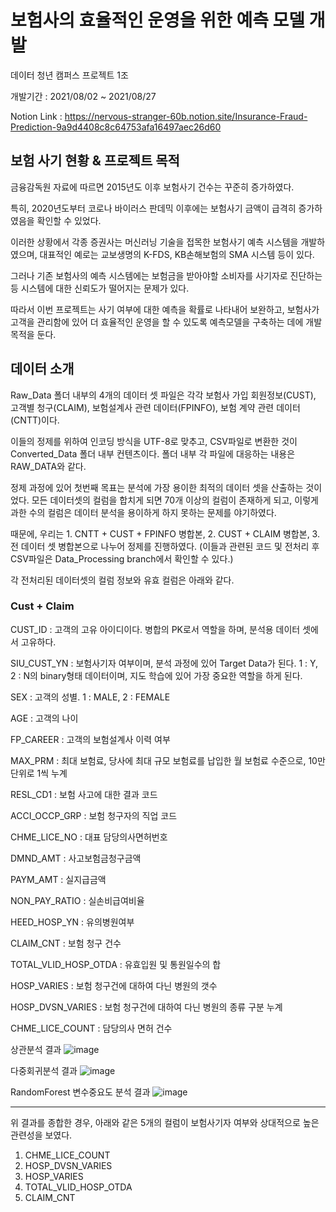 # 보험사의 효율적인 운영을 위한 예측 모델 개발
데이터 청년 캠퍼스 프로젝트 1조

개발기간 : 2021/08/02 ~ 2021/08/27

Notion Link : https://nervous-stranger-60b.notion.site/Insurance-Fraud-Prediction-9a9d4408c8c64753afa16497aec26d60

## 보험 사기 현황 & 프로젝트 목적
금융감독원 자료에 따르면 2015년도 이후 보험사기 건수는 꾸준히 증가하였다. 

특히, 2020년도부터 코로나 바이러스 판데믹 이후에는 보험사기 금액이 급격히 증가하였음을 확인할 수 있었다.

이러한 상황에서 각종 증권사는 머신러닝 기술을 접목한 보험사기 예측 시스템을 개발하였으며, 대표적인 예로는 교보생명의 K-FDS, KB손해보험의 SMA 시스템 등이 있다.

그러나 기존 보험사의 예측 시스템에는 보험금을 받아야할 소비자를 사기자로 진단하는 등 시스템에 대한 신뢰도가 떨어지는 문제가 있다.

따라서 이번 프로젝트는 사기 여부에 대한 예측을 확률로 나타내어 보완하고, 보험사가 고객을 관리함에 있어 더 효율적인 운영을 할 수 있도록 예측모델을 구축하는 데에 개발 목적을 둔다.

## 데이터 소개
Raw_Data 폴더 내부의 4개의 데이터 셋 파일은 각각 보험사 가입 회원정보(CUST), 고객별 청구(CLAIM), 보험설계사 관련 데이터(FPINFO), 보험 계약 관련 데이터(CNTT)이다.

이들의 정제를 위하여 인코딩 방식을 UTF-8로 맞추고, CSV파일로 변환한 것이 Converted_Data 폴더 내부 컨텐츠이다. 폴더 내부 각 파일에 대응하는 내용은 RAW_DATA와 같다.

정제 과정에 있어 첫번째 목표는 분석에 가장 용이한 최적의 데이터 셋을 산출하는 것이었다. 모든 데이터셋의 컬럼을 합치게 되면 70개 이상의 컬럼이 존재하게 되고, 이렇게 과한 수의 컬럼은 데이터 분석을 용이하게 하지 못하는 문제를 야기하였다. 

때문에, 우리는 1. CNTT + CUST + FPINFO 병합본, 2. CUST + CLAIM 병합본, 3. 전 데이터 셋 병합본으로 나누어 정제를 진행하였다. (이들과 관련된 코드 및 전처리 후 CSV파일은 Data_Processing branch에서 확인할 수 있다.)

각 전처리된 데이터셋의 컬럼 정보와 유효 컬럼은 아래와 같다.

### Cust + Claim
CUST_ID : 고객의 고유 아이디이다. 병합의 PK로서 역할을 하며, 분석용 데이터 셋에서 고유하다.

SIU_CUST_YN : 보험사기자 여부이며, 분석 과정에 있어 Target Data가 된다. 1 : Y, 2 : N의 binary형태 데이터이며, 지도 학습에 있어 가장 중요한 역할을 하게 된다.

SEX : 고객의 성별. 1 : MALE, 2 : FEMALE

AGE : 고객의 나이

FP_CAREER : 고객의 보험설계사 이력 여부

MAX_PRM : 최대 보험료, 당사에 최대 규모 보험료를 납입한 월 보험료 수준으로, 10만 단위로 1씩 누계

RESL_CD1 : 보험 사고에 대한 결과 코드

ACCI_OCCP_GRP : 보험 청구자의 직업 코드

CHME_LICE_NO : 대표 담당의사면허번호

DMND_AMT : 사고보험금청구금액

PAYM_AMT : 실지급금액

NON_PAY_RATIO : 실손비급여비율

HEED_HOSP_YN : 유의병원여부

CLAIM_CNT : 보험 청구 건수

TOTAL_VLID_HOSP_OTDA : 유효입원 및 통원일수의 합

HOSP_VARIES : 보험 청구건에 대하여 다닌 병원의 갯수

HOSP_DVSN_VARIES : 보험 청구건에 대하여 다닌 병원의 종류 구분 누계

CHME_LICE_COUNT : 담당의사 면허 건수

상관분석 결과
![image](https://user-images.githubusercontent.com/80696846/130572167-9d5b6d11-7451-4dc8-b90c-d185fb829b8d.png)

다중회귀분석 결과
![image](https://user-images.githubusercontent.com/80696846/130572245-944178e1-1a39-493a-aca9-c4a99a33f4d4.png)

RandomForest 변수중요도 분석 결과
![image](https://user-images.githubusercontent.com/80696846/130572377-f86ef01d-8387-45e3-a213-d4eace94b33f.png)

------------------------------------------------------------------------------------------------

위 결과를 종합한 경우, 아래와 같은 5개의 컬럼이 보험사기자 여부와 상대적으로 높은 관련성을 보였다.
1. CHME_LICE_COUNT
2. HOSP_DVSN_VARIES
3. HOSP_VARIES
4. TOTAL_VLID_HOSP_OTDA
5. CLAIM_CNT

